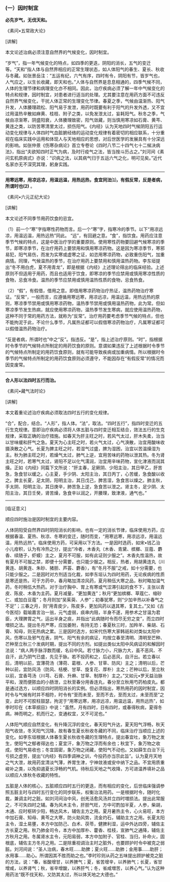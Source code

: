 ### (一）因时制宜

**必先岁气，无伐天和。**

​《素问•五常政大论》

[讲解]

本文论述治病必须注意自然界的气候变化，因时制宜。

“岁气”，指一年气候变化的特点，如四季的更迭，阴阳的消长，五气的变迁等。“天和"指人体与自然界相应的正常生理状态，如人体阳气的春生、夏长、秋收与冬藏。如张景岳注：“五运有纪，六气有序，四时有令，阴阳有节，皆岁气也，人气应之，以生长收藏，即天和也。”人体与自然界是息息相通的，四季气候不同，人体的生理节律和病理变化亦不相同。因此，治疗疾病必须了解一年中气候变化的特点和规律，因时制宜，对患者进行适当的处理。尤其要注意在用药方面不可违反自然界气候变化，干扰人体正常的生理变化节律。春夏之季，气候由温渐热、阳气升发，人体腠理疏松、阳气易于发泄，用药时既要有利于阳气的升发外透，又不宜过用温热辛散如麻黄、桂枝、附子之类，以免发泄太过，妄耗阳气。秋冬之季，气候由凉渐寒，阴盛阳衰，人体腠理致密，阳气敛藏，则当慎用寒凉如石膏、黄芩、黄连之类，以防苦寒清里太过，损伤阳气。《内经》认为天地四时气候阴阳五行运动变化规律与人体四时气血脏腑经络的运动变化规律有着密切的相应联系，十分重视在临床实践中运用和体现人与天地相应的思想，对后世医学的发展具有十分深远的影响。如张仲景《伤寒杂病论》首立专卷论《四时八节二十四气七十二候决病法》，指出“夫欲知四时正气为病，及时行疫气之法，皆当按斗历占之。”刘河间《素问玄机原病式》亦说：“识病之法，以其病气归于五运六气之化，明可见矣。”近代名家亦无不深究其理，躬身实践。

* * *

**用寒远寒，用凉远凉，用温远温，用热远热，食宜同法⑴，有假反常，反是者病，所谓时也(2)** 。

​《素问•六元正纪大论》

[讲解]

本文论述不同季节用药饮食的忌宜。

（1）前一个“寒”字指寒性药物而言。后一个“寒”字，指寒冷的季节。以下“用凉远凉，用温远温，用热远热”同此。
“远”，有回避之意。“食”，指饮食。用药应注意季节气候的特点，这是中医治疗学的重要原则。使用寒性药物要回避气候寒凉的季节，即寒凉季节，在治疗用药上要禁用和慎用寒凉药物。这是因为寒凉季节，寒邪易犯，阳气易伤，而发为实寒或虚寒之证，如恣用寒凉药物，必致重伤阳气，加重病情。同理，气候温热的季节，在治疗用药上要禁用和慎用温热药物。李东垣提出“冬不用白虎，夏不用青龙”，即是根据《内经》上述理论得出的临床经验。上述原则不但适用于用药，而且也适用于饮食，即寒凉的季节应禁用或慎用寒凉性质的食物，忌食冷食。温热的季节应禁用或慎用温热性质的食物，忌食热食。

（2）“假”，有假借，借用之意。即借用寒凉药物治疗热证，温热药物治疗寒证。“反常”，一般而言，应遵循用寒远寒，用凉远凉，用温远温，用热远热的原则，寒凉季节禁用或慎用寒凉药物，温热季节禁用或慎用温热药物，此为常。但如寒凉季节发生热病，就应使用寒凉药物，温热季节发生寒病，就应使用温热药物，这种不同于常的用药方法，就称为“反常”。治疗用药要考虑季节气候的特点，但也不能拘泥于此，不论什么季节，凡属热证都可以假借寒凉药物治疗，凡属寒证都可以假借温热药物治疗。

“反是者病，所谓时也”中之“反”。指违反。“是”，指上述治疗原则。“时”，指根据时令季节的气候特点所制定的用药饮食的原则。意谓如果违反了上述根据时令季节的气候特点所制定的用药饮食原则，就有可能导致疾病或加重病情。所以根据时令季节的气候特点所制定的用药饮食原则必须遵守，不能因存在“有假反常”的情况而因变废常。

* * *

**合人形以法四时五行而治。**

​《素问•藏气法时论》

[讲解]

本文着重论述治疗疾病必须取法四时五行的变化规律。

“合”，配合，结合。“人形”，指人体。“法”，取法。“四时五行”，指四时变迁的五行生克规律。意即治疗疾病必须将人体五脏与四时变迁相互结合，效法五行的生克规律，采取正确的治疗措施。如春天为肝主旺之时，若风气太过，肝木失柔，治当以甘味缓和肝气之急。夏天为心主旺之时，若火气太过，心气涣散，治宜用酸味收摄涣散之心气。长夏为脾主旺之时，若湿气过盛，脾为湿困，治宜以苦温燥湿为主。秋为肺主旺之时，若燥气太过，肺气上逆，宜用苦味的药物以泄其热。冬为肾主旺之时，若寒气太过，肾阳不足以化气濡润，治宜用辛味药物，宣化津液而润其燥。正如《内经》同篇下文所说：“肝主春，足厥阴、少阳主治，其日甲乙，肝苦急，急食甘以缓之。心主夏，手少阴、太阳主治，其日丙丁，心苦缓，急食酸以收之。脾主长夏，足太阴，阳明主治，其日戊己，脾苦湿，急食苦以燥之。肺主秋，手太阴、阳明主治，其日庚辛，肺苦急上逆，急食苦以泄之。肾主冬，足少阴、太阳主治，其日壬癸，肾苦燥，急食辛以润之，开腠理，致津液，通气也。”

* * *

[临证意义]

顺应四时施治是因时制宜的主要内容。

人体阴阳受自然界四时阴阳消长的影响，也有一定的消长节律，临床使用方药，应根据春温、夏热、秋凉、冬寒的变迁，随时而变，“用寒远寒，用凉远凉，用温远温，用热远热”。临床使用方药，可采用以下方法。一是因时选药，如宋•钱乙治小儿疳积，认为有冷热之分，提出“冷者，木香丸（木香、青黛、槟榔、豆蔻、麝香、续随子，虾蟆）主之，夏月不可服，如有此证则少服之”。木香丸性温热，故有夏月不可服之禁，即便十分需要，也只能少服之。相反，热者，用胡黄连丸（川黄连、胡黄连、朱砂、猪胆、芦荟、麝香），有“冬月不服”之戒，如十分需要，也只能少服之。二是因时对方剂适当化裁，如李东垣认为四时用药，无论疾病的性质是寒还是热，可于方药中，春月略加清凉风药，夏月稍伍大寒之品，秋时略加温气药，冬时稍伍大热药。对于治疗胸中、胃上有寒或气涩滞引起的食不下，主张以青皮、陈皮、木香为主药。夏月减量，“更加黄连”；秋月“更加槟榔、草蔻仁、缩砂仁、或加白豆蔻”；冬月则加“吴茱萸、人参”；初春犹寒，则“少加辛热以补春气之不足”；三春之月，则“用青皮少，陈皮多，更加风药以退其寒，复其土。”又如《古今医彻》载喻嘉言治一翁，元气虚弱，痰串内阻，半身不遂，用参术之甘温为君臣，大理脾胃之气，运出半身之痰，并指出“此病随时令而尽无穷之变”，而立四时増损之法。提出冬月严寒，应加姜附，有持无恐；春夏秋三时，加羚羊、柴胡、石膏、知母，则无热病之累。三是因时选方，如宋代伤寒大家韩祇和对类似太阳中风，伤寒以及邪气在表，阴气、阳气有余的病证，均按立春至清明、清明至芒种、芒种至立秋三个发病时期，提出不同的方剂。如提出类似太阳中风病证的和解因时法说：“病人两手脉浮数而缓，名曰中风。若寸脉力小，尺脉力大，虽不恶风、不自汗，此乃阴气已盛，先见于脉。若不投药和之，后必恶风，自汗出。若立春以后，清明以前，宜薄荷汤（薄荷、葛根、人参、甘草、防风）主之；清明以后，芒种以前，宜防风汤（防风、桔梗、甘草、旋复花、厚朴）主之；芒种以后，至立秋以前，宜香芎汤（川芎、石膏、升麻、甘草、制厚朴）主之。”又如元•罗天益治脉平和，溲而便脓血的小肠泄，立秋至春分用香连丸，春分至立秋用芍药柏皮丸。都是通过选方，以顺应四时阴阳消长的实例。但必须指出，寒热用药的因时制宜，因时令与气候有时并不相符，时令有“至而未至，至而不去，至而太过，未至而至”之变，此时不可胶柱鼓瑟，拘泥于“用寒远寒，用凉远凉，用温远温，用热远热”，如李时珍在《本草纲目》中说：“虽然，月有四时，日有四时，或春得秋病，夏得冬病，神而明之，机而行之，变通权宜，又不可泥也。”

人体阳气顺应自然变化，有升降沉浮的变化，春天阳气升达，夏天阳气浮畅，秋天阳气收敛，冬天阳气沉降，故有春生夏长秋收冬藏的不同，临床治疗当顺应上述的变化。如李东垣根据人体春生夏长秋收冬藏的生理特点，提出春宜吐，象万物之发生，使阳气之郁者得达也；夏宜汗，象万物之浮而有余也；秋宜下，象万物之收成，使阳气易收也；冬宜固密，象万物之闭藏，使阳气不动也。又如薛生白治下元亏损之虚劳，提出“《内经》有四季调神之训，今投药亦当宗此旨”。认为夏月天地之气大泄，故用药宜清淡气薄，养胃生津，宁神敛液或安中纳下之品。不宜用质重峻补之类，以免抑遏夏长浮畅的气机。待秋后天地之气收降，方可进温养填补之品以顺应人体秋冬收藏的特性。

五脏是人体的核心，五脏顺应四时五行的更迭，而有相应的变化，后世临床强调参照五脏主时与四时五行变化的同步联系，权衡治法用药。一是根据时令，随时化裁，兼调主时之脏。如刘河间治中风，创羌活愈风汤并立四时増损法。提出此常服之，不可失四时之辅。春为风木主令，肝胆气旺，方中可酌加半夏，人参，柴胡，木通、应时枢转少阳，畅达风木，辅佐主方之用。夏月暑热主令，心火易旺，本方中加石膏、知母、黄芩之大寒，防火助风势，流金灼石，辅助主方之用。长夏太阳主令，湿土易壅，本方中加防己、白术、茯苓，健脾利湿，运中外达四旁，辅佐主方长夏之用。秋乃肺金司令，本方中加厚朴、藿香、桂枝，宣肺气之通降，辅佐主方秋月之用。冬属肾水主令，元阳易弱，本方中加附子、官桂、当归，补命火，固根底，辅佐主方冬月之用。二是除重视调治主时之脏外，也要顾护时令中被克之弱脏。刘河间说：“圣人治病，春木旺……助脾；夏火旺……助肺；金用事……助肝；水用事……助心。所谓因其不胜而助之也。”李时珍则从药之五味提出顾护被克之脏的方法，说：“春，省酸增甘，以养脾气；夏，省苦增辛，以养肺气；长夏，省甘增咸，以养肾气；秋，省辛增酸，以养肝气；冬，省咸増苦，以养心气。”认为这种用药法“既不伐天和，又防其太过，所以体天地之大德也。”


